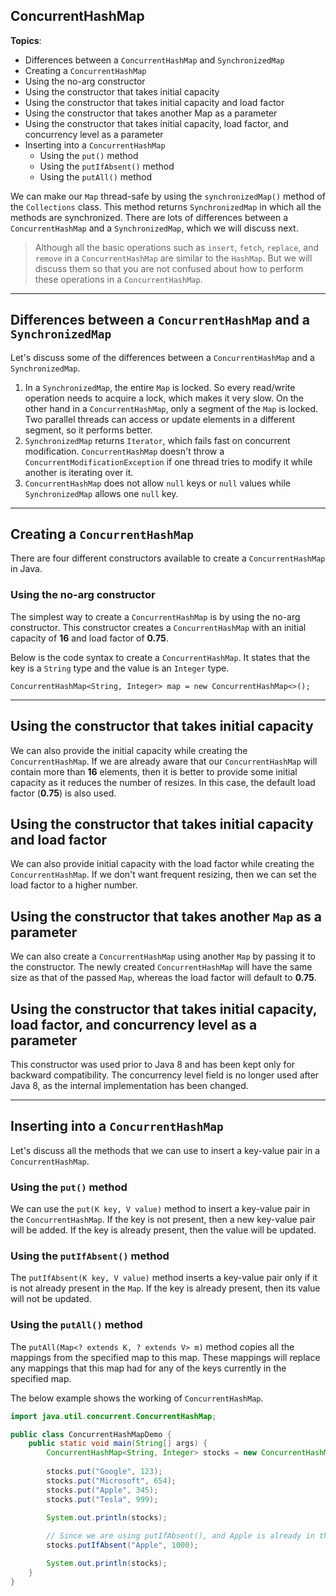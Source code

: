 ## ConcurrentHashMap

**Topics**:

- Differences between a `ConcurrentHashMap` and `SynchronizedMap`
- Creating a `ConcurrentHashMap`
- Using the no-arg constructor
- Using the constructor that takes initial capacity
- Using the constructor that takes initial capacity and load factor
- Using the constructor that takes another Map as a parameter
- Using the constructor that takes initial capacity, load factor, and concurrency level as a parameter
- Inserting into a `ConcurrentHashMap`
    - Using the `put()` method
    - Using the `putIfAbsent()` method
    - Using the `putAll()` method

We can make our `Map` thread-safe by using the `synchronizedMap()` method of the `Collections` class.
This method returns `SynchronizedMap` in which all the methods are synchronized.
There are lots of differences between a `ConcurrentHashMap` and a `SynchronizedMap`, which we will discuss next.

> Although all the basic operations such as `insert`, `fetch`, `replace`, and `remove` in a `ConcurrentHashMap` are similar to the `HashMap`.
> But we will discuss them so that you are not confused about how to perform these operations in a `ConcurrentHashMap`.

---

## Differences between a `ConcurrentHashMap` and a `SynchronizedMap`

Let's discuss some of the differences between a `ConcurrentHashMap` and a `SynchronizedMap`.

1. In a `SynchronizedMap`, the entire `Map` is locked.
   So every read/write operation needs to acquire a lock, which makes it very slow.
   On the other hand in a `ConcurrentHashMap`, only a segment of the `Map` is locked.
   Two parallel threads can access or update elements in a different segment, so it performs better.
2. `SynchronizedMap` returns `Iterator`, which fails fast on concurrent modification.
   `ConcurrentHashMap` doesn't throw a `ConcurrentModificationException` if one thread tries to modify it while another is iterating over it.
3. `ConcurrentHashMap` does not allow `null` keys or `null` values while `SynchronizedMap` allows one `null` key.

---

## Creating a `ConcurrentHashMap`

There are four different constructors available to create a `ConcurrentHashMap` in Java.

### Using the no-arg constructor

The simplest way to create a `ConcurrentHashMap` is by using the no-arg constructor.
This constructor creates a `ConcurrentHashMap` with an initial capacity of **16** and load factor of **0.75**.

Below is the code syntax to create a `ConcurrentHashMap`.
It states that the key is a `String` type and the value is an `Integer` type.

```
ConcurrentHashMap<String, Integer> map = new ConcurrentHashMap<>();
```

---

## Using the constructor that takes initial capacity

We can also provide the initial capacity while creating the `ConcurrentHashMap`.
If we are already aware that our `ConcurrentHashMap` will contain more than **16** elements, then it is better to provide some initial capacity as it reduces the number of resizes.
In this case, the default load factor (**0.75**) is also used.

## Using the constructor that takes initial capacity and load factor

We can also provide initial capacity with the load factor while creating the `ConcurrentHashMap`.
If we don't want frequent resizing, then we can set the load factor to a higher number.

## Using the constructor that takes another `Map` as a parameter

We can also create a `ConcurrentHashMap` using another `Map` by passing it to the constructor.
The newly created `ConcurrentHashMap` will have the same size as that of the passed `Map`, whereas the load factor will default to **0.75**.

## Using the constructor that takes initial capacity, load factor, and concurrency level as a parameter

This constructor was used prior to Java 8 and has been kept only for backward compatibility.
The concurrency level field is no longer used after Java 8, as the internal implementation has been changed.

---

## Inserting into a `ConcurrentHashMap`

Let's discuss all the methods that we can use to insert a key-value pair in a `ConcurrentHashMap`.

### Using the `put()` method

We can use the `put(K key, V value)` method to insert a key-value pair in the `ConcurrentHashMap`.
If the key is not present, then a new key-value pair will be added.
If the key is already present, then the value will be updated.

### Using the `putIfAbsent()` method

The `putIfAbsent(K key, V value)` method inserts a key-value pair only if it is not already present in the `Map`.
If the key is already present, then its value will not be updated.

### Using the `putAll()` method

The `putAll(Map<? extends K, ? extends V> m)` method copies all the mappings from the specified map to this map.
These mappings will replace any mappings that this map had for any of the keys currently in the specified map.

The below example shows the working of `ConcurrentHashMap`.

```java
import java.util.concurrent.ConcurrentHashMap;

public class ConcurrentHashMapDemo {
    public static void main(String[] args) {
        ConcurrentHashMap<String, Integer> stocks = new ConcurrentHashMap<>();
        
        stocks.put("Google", 123);
        stocks.put("Microsoft", 654);
        stocks.put("Apple", 345);
        stocks.put("Tesla", 999);

        System.out.println(stocks);
        
        // Since we are using putIfAbsent(), and Apple is already in the Map, the value will not be added.
        stocks.putIfAbsent("Apple", 1000);

        System.out.println(stocks);
    }
}
```
